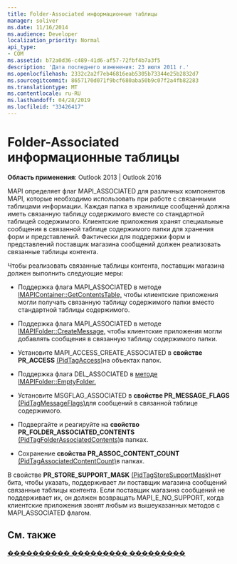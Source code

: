 ```yaml
---
title: Folder-Associated информационные таблицы
manager: soliver
ms.date: 11/16/2014
ms.audience: Developer
localization_priority: Normal
api_type:
- COM
ms.assetid: b72a0d36-c489-41d6-af57-72fbf4b7a3f5
description: 'Дата последнего изменения: 23 июля 2011 г.'
ms.openlocfilehash: 2332c2a2f7eb46816eab5305b73344e25b2832d7
ms.sourcegitcommit: 8657170d071f9bcf680aba50b9c07f2a4fb82283
ms.translationtype: MT
ms.contentlocale: ru-RU
ms.lasthandoff: 04/28/2019
ms.locfileid: "33426417"
---
```

# <a name="folder-associated-information-tables"></a>Folder-Associated информационные таблицы

  
  
**Область применения**: Outlook 2013 | Outlook 2016 
  
MAPI определяет флаг MAPI_ASSOCIATED для различных компонентов MAPI, которые необходимо использовать при работе с связанными таблицами информации. Каждая папка в хранилище сообщений должна иметь связанную таблицу содержимого вместе со стандартной таблицей содержимого. Клиентские приложения хранят специальные сообщения в связанной таблице содержимого папки для хранения форм и представлений. Фактически для поддержки форм и представлений поставщик магазина сообщений должен реализовать связанные таблицы контента.
  
Чтобы реализовать связанные таблицы контента, поставщик магазина должен выполнить следующие меры:
  
- Поддержка флага MAPI_ASSOCIATED в методе [IMAPIContainer::GetContentsTable,](imapicontainer-getcontentstable.md) чтобы клиентские приложения могли получать связанную таблицу содержимого папки вместо стандартной таблицы содержимого. 
    
- Поддержка флага MAPI_ASSOCIATED в методе [IMAPIFolder::CreateMessage,](imapifolder-createmessage.md) чтобы клиентские приложения могли добавлять сообщения в связанную таблицу содержимого папки. 
    
- Установите MAPI_ACCESS_CREATE_ASSOCIATED в **свойстве PR_ACCESS** [(PidTagAccess)](pidtagaccess-canonical-property.md)на объектах папок.
    
- Поддержка флага DEL_ASSOCIATED в [методе IMAPIFolder::EmptyFolder.](imapifolder-emptyfolder.md) 
    
- Установите MSGFLAG_ASSOCIATED в **свойстве PR_MESSAGE_FLAGS** [(PidTagMessageFlags)](pidtagmessageflags-canonical-property.md)для сообщений в связанной таблице содержимого.
    
- Подвергайте и реагируйте на **свойство PR_FOLDER_ASSOCIATED_CONTENTS** [(PidTagFolderAssociatedContents)](pidtagfolderassociatedcontents-canonical-property.md)в папках.
    
- Сохранение **свойства PR_ASSOC_CONTENT_COUNT** [(PidTagAssociatedContentCount)](pidtagassociatedcontentcount-canonical-property.md)в папках.
    
В свойстве **PR_STORE_SUPPORT_MASK** [(PidTagStoreSupportMask)](pidtagstoresupportmask-canonical-property.md)нет бита, чтобы указать, поддерживает ли поставщик магазина сообщений связанные таблицы контента. Если поставщик магазина сообщений не поддерживает их, он должен возвращать MAPI_E_NO_SUPPORT, когда клиентские приложения звонят любым из вышеуказанных методов с MAPI_ASSOCIATED флагом.
  
## <a name="see-also"></a>См. также



[���������� ��������� ���������](message-store-features.md)

